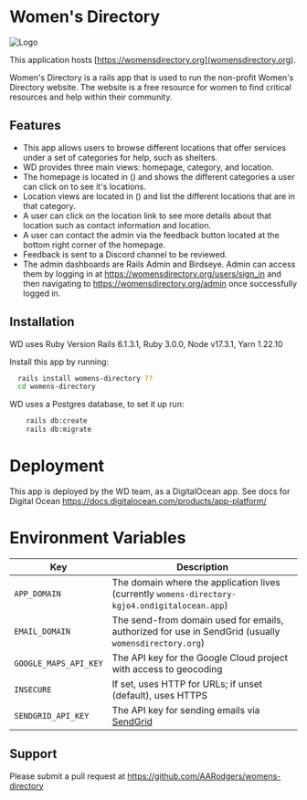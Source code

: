 # Women's Directory

![Logo](https://raw.githubusercontent.com/AARodgers/womens-directory/4ce1c893aff59293e3ebb65546cad5f001ee8594/app/assets/images/logo.svg?token=ALPB3ILGDIJN4QLLKZUH5L3CEZIBI)

This application hosts [https://womensdirectory.org](womensdirectory.org).

Women's Directory is a rails app that is used to run the non-profit Women's Directory website. The website is a free resource for women to find critical resources and help within their community.


## Features

- This app allows users to browse different locations that offer services under a set of categories for help, such as shelters.
- WD provides three main views: homepage, category, and location.
- The homepage is located in () and shows the different categories a user can click on to see it's locations.
- Location views are located in () and list the different locations that are in that category.
- A user can click on the location link to see more details about that location such as contact information and location.
- A user can contact the admin via the feedback button located at the bottom right corner of the homepage.
- Feedback is sent to a Discord channel to be reviewed.
- The admin dashboards are Rails Admin and Birdseye. Admin can access them by logging in at https://womensdirectory.org/users/sign_in and then navigating to https://womensdirectory.org/admin once successfully logged in.


## Installation

WD uses Ruby Version Rails 6.1.3.1, Ruby 3.0.0, Node v17.3.1, Yarn 1.22.10

Install this app by running:

```bash
  rails install womens-directory ??
  cd womens-directory
```

WD uses a Postgres database, to set it up run:

```bash
    rails db:create
    rails db:migrate
```
# Deployment

This app is deployed by the WD team, as a DigitalOcean app. See docs for Digital Ocean https://docs.digitalocean.com/products/app-platform/


# Environment Variables

| Key                   | Description                                                                                          |
| --------------------- | ---------------------------------------------------------------------------------------------------- |
| `APP_DOMAIN`          | The domain where the application lives (currently `womens-directory-kgjo4.ondigitalocean.app`)       |
| `EMAIL_DOMAIN`        | The send-from domain used for emails, authorized for use in SendGrid (usually `womensdirectory.org`) |
| `GOOGLE_MAPS_API_KEY` | The API key for the Google Cloud project with access to geocoding                                    |
| `INSECURE`            | If set, uses HTTP for URLs; if unset (default), uses HTTPS                                           |
| `SENDGRID_API_KEY`    | The API key for sending emails via [SendGrid](https://sendgrid.com/)                                 |

## Support

Please submit a pull request at https://github.com/AARodgers/womens-directory
